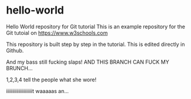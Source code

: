 # hello-world
Hello World repository for Git tutorial
This is an example repository for the Git tutoial on https://www.w3schools.com

This repository is built step by step in the tutorial. This is edited directly in Github.

And my bass still fucking slaps! 
AND THIS BRANCH CAN FUCK MY BRUNCH...

1,2,3,4 tell the people what she wore!

iiiiiiiiiiiiiiiiiiiiit waaaaas an...
